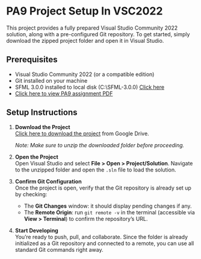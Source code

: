 # PA9 Project Setup In VSC2022

This project provides a fully prepared Visual Studio Community 2022 solution, along with a pre-configured Git repository. To get started, simply download the zipped project folder and open it in Visual Studio.

## Prerequisites
- Visual Studio Community 2022 (or a compatible edition)
- Git installed on your machine
- SFML 3.0.0 installed to local disk (C:\SFML-3.0.0) [Click here](https://www.sfml-dev.org/files/SFML-3.0.0-windows-vc17-64-bit.zip)
- [Click here to view PA9 assignment PDF](https://eecs.wsu.edu/~aofallon/cpts122/progassignments/PA9.pdf)

## Setup Instructions
1. **Download the Project**  
   [Click here to download the project](https://drive.google.com/file/d/1yRKSYezBVMyd9jjwkizQ5t_aIZQh8oxr/view?usp=share_link) from Google Drive.  
   
   *Note: Make sure to unzip the downloaded folder before proceeding.*

2. **Open the Project**  
   Open Visual Studio and select **File > Open > Project/Solution**. Navigate to the unzipped folder and open the `.sln` file to load the solution.

3. **Confirm Git Configuration**  
   Once the project is open, verify that the Git repository is already set up by checking:
   - The **Git Changes** window: it should display pending changes if any.
   - The **Remote Origin**: run `git remote -v` in the terminal (accessible via **View > Terminal**) to confirm the repository’s URL.

4. **Start Developing**  
   You’re ready to push, pull, and collaborate. Since the folder is already initialized as a Git repository and connected to a remote, you can use all standard Git commands right away.
